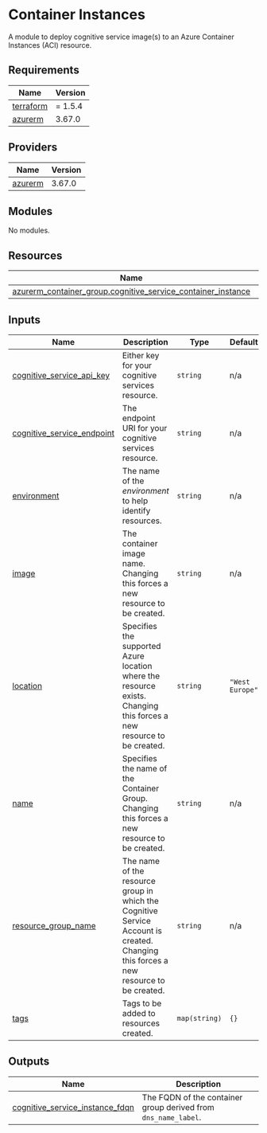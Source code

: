 # Container Instances

A module to deploy cognitive service image(s) to an Azure Container Instances (ACI) resource.

<!-- BEGIN_TF_DOCS -->
## Requirements

| Name | Version |
|------|---------|
| <a name="requirement_terraform"></a> [terraform](#requirement\_terraform) | = 1.5.4 |
| <a name="requirement_azurerm"></a> [azurerm](#requirement\_azurerm) | 3.67.0 |

## Providers

| Name | Version |
|------|---------|
| <a name="provider_azurerm"></a> [azurerm](#provider\_azurerm) | 3.67.0 |

## Modules

No modules.

## Resources

| Name | Type |
|------|------|
| [azurerm_container_group.cognitive_service_container_instance](https://registry.terraform.io/providers/hashicorp/azurerm/3.67.0/docs/resources/container_group) | resource |

## Inputs

| Name | Description | Type | Default | Required |
|------|-------------|------|---------|:--------:|
| <a name="input_cognitive_service_api_key"></a> [cognitive\_service\_api\_key](#input\_cognitive\_service\_api\_key) | Either key for your cognitive services resource. | `string` | n/a | yes |
| <a name="input_cognitive_service_endpoint"></a> [cognitive\_service\_endpoint](#input\_cognitive\_service\_endpoint) | The endpoint URI for your cognitive services resource. | `string` | n/a | yes |
| <a name="input_environment"></a> [environment](#input\_environment) | The name of the _environment_ to help identify resources. | `string` | n/a | yes |
| <a name="input_image"></a> [image](#input\_image) | The container image name. <br>Changing this forces a new resource to be created. | `string` | n/a | yes |
| <a name="input_location"></a> [location](#input\_location) | Specifies the supported Azure location where the resource exists. <br>Changing this forces a new resource to be created. | `string` | `"West Europe"` | no |
| <a name="input_name"></a> [name](#input\_name) | Specifies the name of the Container Group. <br>Changing this forces a new resource to be created. | `string` | n/a | yes |
| <a name="input_resource_group_name"></a> [resource\_group\_name](#input\_resource\_group\_name) | The name of the resource group in which the Cognitive Service Account is created. <br>Changing this forces a new resource to be created. | `string` | n/a | yes |
| <a name="input_tags"></a> [tags](#input\_tags) | Tags to be added to resources created. | `map(string)` | `{}` | no |

## Outputs

| Name | Description |
|------|-------------|
| <a name="output_cognitive_service_instance_fdqn"></a> [cognitive\_service\_instance\_fdqn](#output\_cognitive\_service\_instance\_fdqn) | The FQDN of the container group derived from `dns_name_label`. |
<!-- END_TF_DOCS -->
